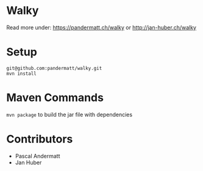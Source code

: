 # Walky

Read more under: https://pandermatt.ch/walky or http://jan-huber.ch/walky

# Setup
```
git@github.com:pandermatt/walky.git
mvn install
```

# Maven Commands
`mvn package` to build the jar file with dependencies 

# Contributors
- Pascal Andermatt
- Jan Huber


